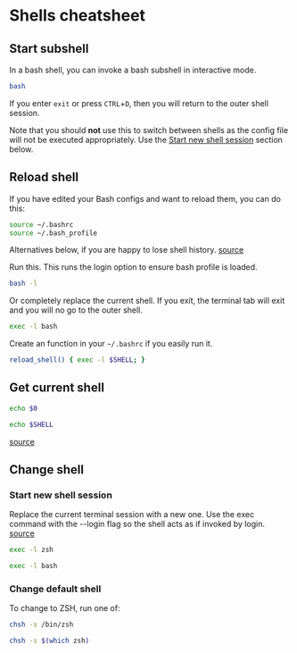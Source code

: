 # Shells cheatsheet

## Start subshell

In a bash shell, you can invoke a bash subshell in interactive mode.

```sh
bash
```

If you enter `exit` or press `CTRL`+`D`, then you will return to the outer shell session.

Note that you should **not** use this to switch between shells as the config file will not be executed appropriately. Use the [Start new shell session](start-new-shell-session) section below.

## Reload shell

If you have edited your Bash configs and want to reload them, you can do this:

```sh
source ~/.bashrc
source ~/.bash_profile
```

Alternatives below, if you are happy to lose shell history. [source](https://stackoverflow.com/questions/4608187/how-to-reload-bash-profile-from-the-command-line)

Run this. This runs the login option to ensure bash profile is loaded.

```sh
bash -l
```

Or completely replace the current shell. If you exit, the terminal tab will exit and you will no go to the outer shell.

```sh
exec -l bash
```

Create an function in your `~/.bashrc` if you easily run it.

```sh
reload_shell() { exec -l $SHELL; }
```

## Get current shell

```sh
echo $0

echo $SHELL
```

[source](https://stackoverflow.com/questions/3327013/how-to-determine-the-current-shell-im-working-on)


## Change shell

### Start new shell session

Replace the current terminal session with a new one. Use the exec command with the --login flag so the shell acts as if invoked by login. [source](https://www.gnu.org/software/bash/manual/html_node/Invoking-Bash.html)

```sh
exec -l zsh

exec -l bash
```

### Change default shell

To change to ZSH, run one of:

```sh
chsh -s /bin/zsh

chsh -s $(which zsh)
```
<!--stackedit_data:
eyJoaXN0b3J5IjpbLTU3OTc4MDA0XX0=
-->